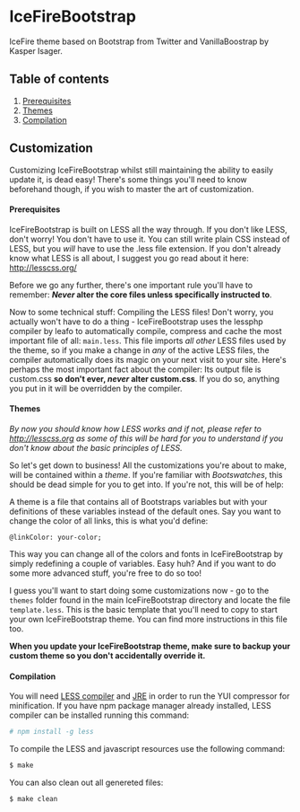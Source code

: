 IceFireBootstrap
================

IceFire theme based on Bootstrap from Twitter and VanillaBoostrap by Kasper Isager.

Table of contents
-----------------

1. [Prerequisites](#prerequisites)
2. [Themes](#themes)
3. [Compilation](#compilation)

Customization
-------------

Customizing IceFireBootstrap whilst still maintaining the ability to easily update it, is dead easy! There's some things you'll need to know beforehand though, if you wish to master the art of customization.

#### Prerequisites

IceFireBootstrap is built on LESS all the way through. If you don't like LESS, don't worry! You don't have to use it. You can still write plain CSS instead of LESS, but you _will_ have to use the .less file extension. If you don't already know what LESS is all about, I suggest you go read about it here: http://lesscss.org/

Before we go any further, there's one important rule you'll have to remember: __*Never* alter the core files unless specifically instructed to__.

Now to some technical stuff: Compiling the LESS files! Don't worry, you actually won't have to do a thing - IceFireBootstrap uses the lessphp compiler by leafo to automatically compile, compress and cache the most important file of all: `main.less`.
This file imports _all other_ LESS files used by the theme, so if you make a change in _any_ of the active LESS files, the compiler automatically does its magic on your next visit to your site. Here's perhaps the most important fact about the compiler: Its output file is custom.css __so don't ever, *never* alter custom.css__. If you do so, anything you put in it will be overridden by the compiler.

#### Themes

_By now you should know how LESS works and if not, please refer to http://lesscss.org as some of this will be hard for you to understand if you don't know about the basic principles of LESS._

So let's get down to business! All the customizations you're about to make, will be contained within a _theme_. If you're familiar with _Bootswatches_, this should be dead simple for you to get into. If you're not, this will be of help:

A theme is a file that contains all of Bootstraps variables but with your definitions of these variables instead of the default ones. Say you want to change the color of all links, this is what you'd define:

    @linkColor: your-color;

This way you can change all of the colors and fonts in IceFireBootstrap by simply redefining a couple of variables. Easy huh? And if you want to do some more advanced stuff, you're free to do so too!

I guess you'll want to start doing some customizations now - go to the `themes` folder found in the main IceFireBootstrap directory and locate the file `template.less`. This is the basic template that you'll need to copy to start your own IceFireBootstrap theme. You can find more instructions in this file too.

__When you update your IceFireBootstrap theme, make sure to backup your custom theme so you don't accidentally override it.__

#### Compilation

You will need [LESS compiler](http://lesscss.org/) and [JRE](http://www.oracle.com/technetwork/java/javase/downloads/index.html) in order to run the YUI compressor for minification. If you have npm package manager already installed, LESS compiler can be installed running this command:

```bash
# npm install -g less
```

To compile the LESS and javascript resources use the following command:

```bash
$ make
```

You can also clean out all genereted files:

```bash
$ make clean
```
